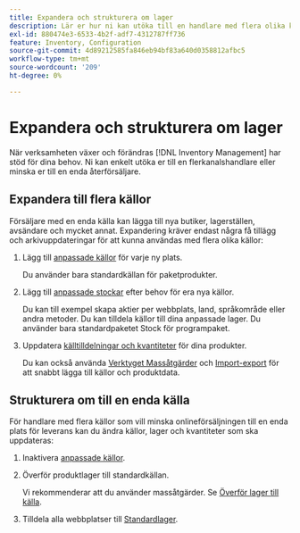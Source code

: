 ```yaml
---
title: Expandera och strukturera om lager
description: Lär er hur ni kan utöka till en handlare med flera olika källor eller reducera er till en handlare med endast en källkod.
exl-id: 880474e3-6533-4b2f-adf7-4312787ff736
feature: Inventory, Configuration
source-git-commit: 4d89212585fa846eb94bf83a640d0358812afbc5
workflow-type: tm+mt
source-wordcount: '209'
ht-degree: 0%

---
```


# Expandera och strukturera om lager

När verksamheten växer och förändras [!DNL Inventory Management] har stöd för dina behov. Ni kan enkelt utöka er till en flerkanalshandlare eller minska er till en enda återförsäljare.

## Expandera till flera källor

Försäljare med en enda källa kan lägga till nya butiker, lagerställen, avsändare och mycket annat. Expandering kräver endast några få tillägg och arkivuppdateringar för att kunna användas med flera olika källor:

1. Lägg till [anpassade källor](sources-add.md) för varje ny plats.

   Du använder bara standardkällan för paketprodukter.

1. Lägg till [anpassade stockar](stocks-add.md) efter behov för era nya källor.

   Du kan till exempel skapa aktier per webbplats, land, språkområde eller andra metoder. Du kan tilldela källor till dina anpassade lager. Du använder bara standardpaketet Stock för programpaket.

1. Uppdatera [källtilldelningar och kvantiteter](quantities-manage.md) för dina produkter.

   Du kan också använda [Verktyget Massåtgärder](bulk-assignment.md) och [Import-export](inventory-import-export.md) för att snabbt lägga till källor och produktdata.

## Strukturera om till en enda källa

För handlare med flera källor som vill minska onlineförsäljningen till en enda plats för leverans kan du ändra källor, lager och kvantiteter som ska uppdateras:

1. Inaktivera [anpassade källor](sources-disable.md).

1. Överför produktlager till standardkällan.

   Vi rekommenderar att du använder massåtgärder. Se [Överför lager till källa](inventory-transfer.md).

1. Tilldela alla webbplatser till [Standardlager](stocks-manage.md).
